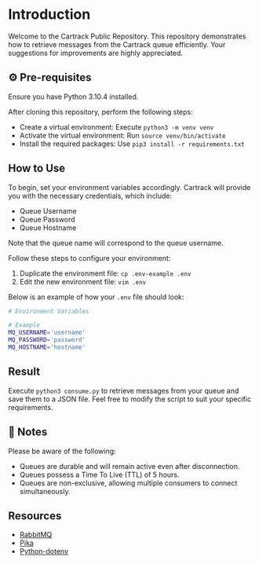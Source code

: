 # Introduction

Welcome to the Cartrack Public Repository. This repository demonstrates how to retrieve messages from the Cartrack queue efficiently. Your suggestions for improvements are highly appreciated.

## ⚙️ Pre-requisites

Ensure you have Python 3.10.4 installed.

After cloning this repository, perform the following steps:

* Create a virtual environment: Execute `python3 -m venv venv`
* Activate the virtual environment: Run `source venv/bin/activate`
* Install the required packages: Use `pip3 install -r requirements.txt`

## How to Use

To begin, set your environment variables accordingly. Cartrack will provide you with the necessary credentials, which include:

* Queue Username
* Queue Password
* Queue Hostname

Note that the queue name will correspond to the queue username.

Follow these steps to configure your environment:

1. Duplicate the environment file: `cp .env-example .env`
2. Edit the new environment file: `vim .env`

Below is an example of how your `.env` file should look:

```sh
# Environment Variables

# Example
MQ_USERNAME='username'
MQ_PASSWORD='password'
MQ_HOSTNAME='hostname'
```

## Result

Execute `python3 consume.py` to retrieve messages from your queue and save them to a JSON file. Feel free to modify the script to suit your specific requirements.

## 📝 Notes

Please be aware of the following:

* Queues are durable and will remain active even after disconnection.
* Queues possess a Time To Live (TTL) of 5 hours.
* Queues are non-exclusive, allowing multiple consumers to connect simultaneously.

## Resources

* [RabbitMQ](https://www.rabbitmq.com/)
* [Pika](https://pika.readthedocs.io/en/stable/)
* [Python-dotenv](https://pypi.org/project/python-dotenv/)
